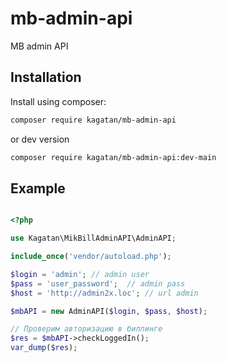 # mb-admin-api
MB admin API


 
## Installation

Install using composer:

```bash
composer require kagatan/mb-admin-api
```

or dev version
```bash
composer require kagatan/mb-admin-api:dev-main
```


## Example

```php

<?php

use Kagatan\MikBillAdminAPI\AdminAPI;

include_once('vendor/autoload.php');

$login = 'admin'; // admin user
$pass = 'user_password';  // admin pass
$host = 'http://admin2x.loc'; // url admin

$mbAPI = new AdminAPI($login, $pass, $host);

// Проверим авторизацию в биллинге
$res = $mbAPI->checkLoggedIn();
var_dump($res);

```

